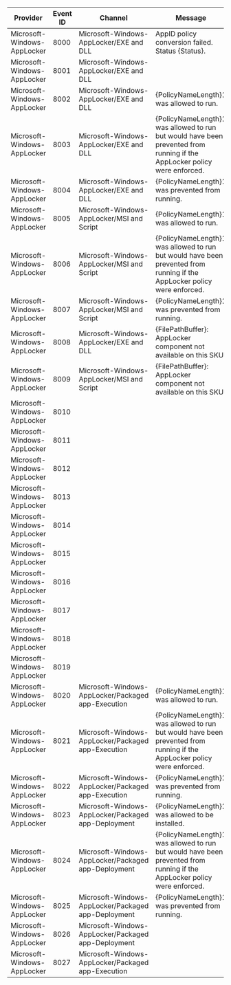 Provider                     |  Event ID  |  Channel                                              |  Message
-----------------------------|------------|-------------------------------------------------------|--------------------------------------------------------------------------------------------------------------------------
Microsoft-Windows-AppLocker  |  8000      |  Microsoft-Windows-AppLocker/EXE and DLL              |  AppID policy conversion failed. Status {Status}.
Microsoft-Windows-AppLocker  |  8001      |  Microsoft-Windows-AppLocker/EXE and DLL              |
Microsoft-Windows-AppLocker  |  8002      |  Microsoft-Windows-AppLocker/EXE and DLL              |  {PolicyNameLength}1 was allowed to run.
Microsoft-Windows-AppLocker  |  8003      |  Microsoft-Windows-AppLocker/EXE and DLL              |  {PolicyNameLength}1 was allowed to run but would have been prevented from running if the AppLocker policy were enforced.
Microsoft-Windows-AppLocker  |  8004      |  Microsoft-Windows-AppLocker/EXE and DLL              |  {PolicyNameLength}1 was prevented from running.
Microsoft-Windows-AppLocker  |  8005      |  Microsoft-Windows-AppLocker/MSI and Script           |  {PolicyNameLength}1 was allowed to run.
Microsoft-Windows-AppLocker  |  8006      |  Microsoft-Windows-AppLocker/MSI and Script           |  {PolicyNameLength}1 was allowed to run but would have been prevented from running if the AppLocker policy were enforced.
Microsoft-Windows-AppLocker  |  8007      |  Microsoft-Windows-AppLocker/MSI and Script           |  {PolicyNameLength}1 was prevented from running.
Microsoft-Windows-AppLocker  |  8008      |  Microsoft-Windows-AppLocker/EXE and DLL              |  {FilePathBuffer}: AppLocker component not available on this SKU.
Microsoft-Windows-AppLocker  |  8009      |  Microsoft-Windows-AppLocker/MSI and Script           |  {FilePathBuffer}: AppLocker component not available on this SKU.
Microsoft-Windows-AppLocker  |  8010      |                                                       |
Microsoft-Windows-AppLocker  |  8011      |                                                       |
Microsoft-Windows-AppLocker  |  8012      |                                                       |
Microsoft-Windows-AppLocker  |  8013      |                                                       |
Microsoft-Windows-AppLocker  |  8014      |                                                       |
Microsoft-Windows-AppLocker  |  8015      |                                                       |
Microsoft-Windows-AppLocker  |  8016      |                                                       |
Microsoft-Windows-AppLocker  |  8017      |                                                       |
Microsoft-Windows-AppLocker  |  8018      |                                                       |
Microsoft-Windows-AppLocker  |  8019      |                                                       |
Microsoft-Windows-AppLocker  |  8020      |  Microsoft-Windows-AppLocker/Packaged app-Execution   |  {PolicyNameLength}1 was allowed to run.
Microsoft-Windows-AppLocker  |  8021      |  Microsoft-Windows-AppLocker/Packaged app-Execution   |  {PolicyNameLength}1 was allowed to run but would have been prevented from running if the AppLocker policy were enforced.
Microsoft-Windows-AppLocker  |  8022      |  Microsoft-Windows-AppLocker/Packaged app-Execution   |  {PolicyNameLength}1 was prevented from running.
Microsoft-Windows-AppLocker  |  8023      |  Microsoft-Windows-AppLocker/Packaged app-Deployment  |  {PolicyNameLength}1 was allowed to be installed.
Microsoft-Windows-AppLocker  |  8024      |  Microsoft-Windows-AppLocker/Packaged app-Deployment  |  {PolicyNameLength}1 was allowed to run but would have been prevented from running if the AppLocker policy were enforced.
Microsoft-Windows-AppLocker  |  8025      |  Microsoft-Windows-AppLocker/Packaged app-Deployment  |  {PolicyNameLength}1 was prevented from running.
Microsoft-Windows-AppLocker  |  8026      |  Microsoft-Windows-AppLocker/Packaged app-Deployment  |
Microsoft-Windows-AppLocker  |  8027      |  Microsoft-Windows-AppLocker/Packaged app-Execution   |